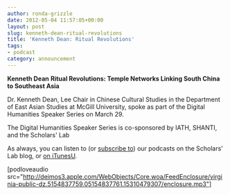 ```yaml
---
author: ronda-grizzle
date: 2012-05-04 11:57:05+00:00
layout: post
slug: kenneth-dean-ritual-revolutions
title: 'Kenneth Dean: Ritual Revolutions'
tags:
- podcast
category: announcement
---
```


**Kenneth Dean**
**Ritual Revolutions: Temple Networks Linking South China to Southeast Asia**

Dr. Kenneth Dean, Lee Chair in Chinese Cultural Studies in the Department of East Asian Studies at McGill University, spoke as part of the Digital Humanities Speaker Series on March 29.

The Digital Humanities Speaker Series is co-sponsored by IATH, SHANTI, and the Scholars' Lab

As always, you can listen to (or [subscribe to](https://scholarslab.org/category/podcasts/)) our podcasts on the Scholars' Lab blog, or [on iTunesU](http://itunes.apple.com/us/itunes-u/scholars-lab-speaker-series/id401906619).

[podloveaudio src="http://deimos3.apple.com/WebObjects/Core.woa/FeedEnclosure/virginia-public-dz.5154837759.05154837761.15310479307/enclosure.mp3"]
